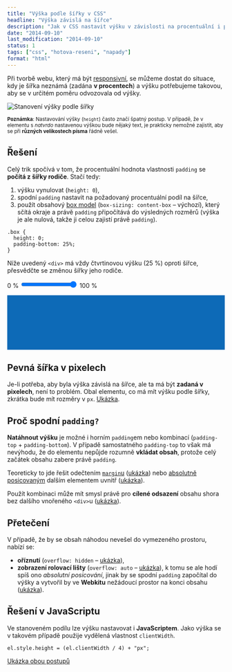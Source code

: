 ```yaml
---
title: "Výška podle šířky v CSS"
headline: "Výška závislá na šířce"
description: "Jak v CSS nastavit výšku v závislosti na procentuální i pevné šířce."
date: "2014-09-10"
last_modification: "2014-09-10"
status: 1
tags: ["css", "hotova-reseni", "napady"]
format: "html"
---
```


<p>Při tvorbě webu, který má být <a href="/mobilni-web">responsivní</a>, se můžeme dostat do situace, kdy je šířka neznámá (zadána <b>v procentech</b>) a výšku potřebujeme takovou, aby se v určitém poměru odvozovala od výšky.</p>

<p><img src="/files/vyska-podle-sirky/stanoveni-vysky.png" alt="Stanovení výšky podle šířky" class="border"></p>

<p><small><b>Poznámka</b>: Nastavování výšky (<code>height</code>) často značí špatný postup. V případě, že v elementu s <i>natvrdo</i> nastavenou výškou bude nějaký text, je prakticky nemožné zajistit, aby se při <b>různých velikostech písma</b> řádně vešel.</small></p>


<h2 id="reseni">Řešení</h2>

<p>Celý trik spočívá v tom, že procentuální hodnota vlastnosti <code>padding</code> se <b>počítá z šířky rodiče</b>. Stačí tedy:</p>

<ol>
  <li>výšku vynulovat (<code>height: 0</code>),</li>
  <li>spodní <code>padding</code> nastavit na požadovaný procentuální podíl na šířce,</li>
  <li>použít obsahový <a href="/box-model">box model</a> (<code>box-sizing: content-box</code> – výchozí), který sčítá okraje a právě <code>padding</code> připočítává do výsledných rozměrů (výška je ale nulová, takže ji celou zajistí právě <code>padding</code>).</li>
</ol>

<pre><code>.box {
  height: 0;
  padding-bottom: 25%;
}</code></pre>

<p>Níže uvedený <code>&lt;div></code> má vždy čtvrtinovou výšku (25 %) oproti šířce, přesvědčte se změnou šířky jeho rodiče.</p>
<script>
  function upravitSirku(el) {
    document.querySelector(".podle-vysky").parentNode.style.width = el.value + "%";
  }
</script>
<p><span class="live">0 % <input oninput="upravitSirku(this)" onchange="upravitSirku(this)" type="range" min="0" max="100" id="rozmazani" value="100"> 100 %</span></p>

<div class="live">
  <style>
    .podle-vysky {
      height: 0;
      padding-bottom: 25%;
      background: #0D6AB7;
    }
  </style>
  <div class="podle-vysky"></div>
</div>



<h2 id="pevna-sirka">Pevná šířka v pixelech</h2>

<p>Je-li potřeba, aby byla výška závislá na šířce, ale ta má být <b>zadaná v pixelech</b>, není to problém. Obal elementu, co má mít výšku podle šířky, zkrátka bude mít rozměry v <code>px</code>. <a href="https://kod.djpw.cz/aofb">Ukázka</a>.</p>



<h2 id="proc-padding-bottom">Proč spodní <code>padding?</code></h2>

<p><b>Natáhnout výšku</b> je možné i horním <code>padding</code>em nebo kombinací (<code>padding-top</code> + <code>padding-bottom</code>). V případě samostatného <code>padding-top</code> to však má nevýhodu, že do elementu nepůjde rozumně <b>vkládat obsah</b>, protože celý začátek obsahu zabere právě <code>padding</code>.</p>

<p>Teoreticky to jde řešit odečtením <a href="/margin"><code>margin</code>u</a> (<a href="https://kod.djpw.cz/cofb">ukázka</a>) nebo <a href="/position: absolute">absolutně posicovaným</a> dalším elementem uvnitř (<a href="https://kod.djpw.cz/dofb">ukázka</a>).</p>

<p>Použít kombinaci může mít smysl právě pro <b>cílené odsazení</b> obsahu shora bez dalšího vnořeného <code>&lt;div></code>u (<a href="https://kod.djpw.cz/bofb">ukázka</a>).</p>



<h2 id="preteceni">Přetečení</h2>

<p>V případě, že by se obsah náhodou nevešel do vymezeného prostoru, nabízí se:</p>

<ul>
  <li><b>oříznutí</b> (<code>overflow: hidden</code> – <a href="https://kod.djpw.cz/fofb">ukázka</a>),</li>
  <li><b>zobrazení rolovací lišty</b> (<code>overflow: auto</code> – <a href="https://kod.djpw.cz/gofb">ukázka</a>), k tomu se ale hodí spíš ono <i>absolutní posicování</i>, jinak by se spodní <code>padding</code> započítal do výšky a vytvořil by ve <b>Webkitu</b> nežádoucí prostor na konci obsahu (<a href="https://kod.djpw.cz/eofb">ukázka</a>).</li>
</ul>


<h2 id="js">Řešení v JavaScriptu</h2>

<p>Ve stanoveném podílu lze výšku nastavovat i <b>JavaScriptem</b>. Jako výška se v takovém případě použije vydělená vlastnost <code>clientWidth</code>.</p>

<pre><code>el.style.height = (el.clientWidth / 4) + "px";</code></pre>

<p><a href="https://kod.djpw.cz/hofb">Ukázka obou postupů</a></p>